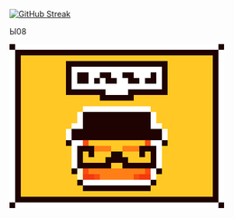 [![GitHub Streak](https://streak-stats.demolab.com/?user=YUJECK&theme=calm)](https://git.io/streak-stats)

Ы08

![](https://github.com/YUJECK/YUJECK/blob/main/EzDumaetCOLORULTRAUPDATE4KK.gif)
